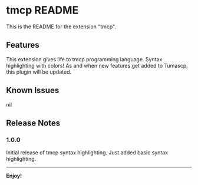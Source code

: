 # tmcp README

This is the README for the extension "tmcp". 

## Features

This extension gives life to tmcp programming language. Syntax highlighting with colors! As and when new features get added to Tumascp, this plugin will be updated.

## Known Issues

nil

## Release Notes

### 1.0.0

Initial release of tmcp syntax highlighting. Just added basic syntax highlighting.

-----------------------------------------------------------------------------------------------------------

**Enjoy!**
